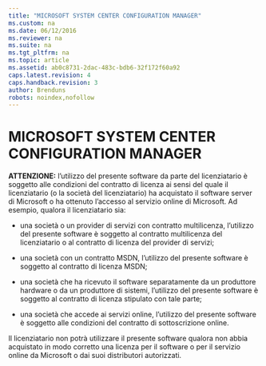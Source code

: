 ```yaml
---
title: "MICROSOFT SYSTEM CENTER CONFIGURATION MANAGER"
ms.custom: na
ms.date: 06/12/2016
ms.reviewer: na
ms.suite: na
ms.tgt_pltfrm: na
ms.topic: article
ms.assetid: ab0c8731-2dac-483c-bdb6-32f172f60a92
caps.latest.revision: 4
caps.handback.revision: 3
author: Brenduns
robots: noindex,nofollow
---
```

# MICROSOFT SYSTEM CENTER CONFIGURATION MANAGER
**ATTENZIONE:** l’utilizzo del presente software da parte del licenziatario è soggetto alle condizioni del contratto di licenza ai sensi del quale il licenziatario \(o la società del licenziatario\) ha acquistato il software server di Microsoft o ha ottenuto l’accesso al servizio online di Microsoft. Ad esempio, qualora il licenziatario sia:  
  
-   una società o un provider di servizi con contratto multilicenza, l’utilizzo del presente software è soggetto al contratto multilicenza del licenziatario o al contratto di licenza del provider di servizi;  
  
-   una società con un contratto MSDN, l’utilizzo del presente software è soggetto al contratto di licenza MSDN;  
  
-   una società che ha ricevuto il software separatamente da un produttore hardware o da un produttore di sistemi, l’utilizzo del presente software è soggetto al contratto di licenza stipulato con tale parte;  
  
-   una società che accede ai servizi online, l’utilizzo del presente software è soggetto alle condizioni del contratto di sottoscrizione online.  
  
 Il licenziatario non potrà utilizzare il presente software qualora non abbia acquistato in modo corretto una licenza per il software o per il servizio online da Microsoft o dai suoi distributori autorizzati.
